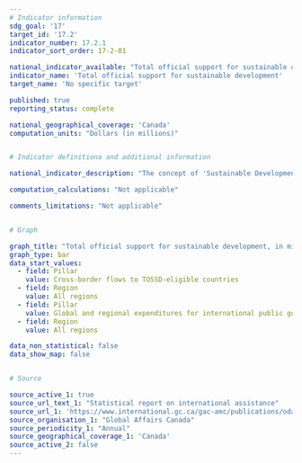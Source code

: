 ```yaml
---
# Indicator information
sdg_goal: '17'
target_id: '17.2'
indicator_number: 17.2.1
indicator_sort_order: 17-2-01

national_indicator_available: "Total official support for sustainable development"
indicator_name: 'Total official support for sustainable development'
target_name: 'No specific target'

published: true
reporting_status: complete

national_geographical_coverage: 'Canada'
computation_units: "Dollars (in millions)"


# Indicator definitiona and additional information

national_indicator_description: "The concept of 'Sustainable Development' is defined as development that meets the needs of the present without compromising the ability of future generations to meet their own needs. The Total Official Support for Sustainable Development (TOSSD) statistical measure includes all officially-supported resource flows to promote sustainable development in developing countries and to support development enablers and/or address global challenges at regional or global levels."

computation_calculations: "Not applicable"

comments_limitations: "Not applicable"


# Graph

graph_title: "Total official support for sustainable development, in million"
graph_type: bar
data_start_values:
  - field: Pillar
    value: Cross-border flows to TOSSD-eligible countries
  - field: Region
    value: All regions
  - field: Pillar
    value: Global and regional expenditures for international public goods
  - field: Region
    value: All regions

data_non_statistical: false
data_show_map: false


# Source

source_active_1: true
source_url_text_1: "Statistical report on international assistance"
source_url_1: 'https://www.international.gc.ca/gac-amc/publications/odaaa-lrmado/sria-rsai.aspx?lang=eng&_ga=2.213975829.340912999.1620834816-2016260363.1604978633'
source_organisation_1: "Global Affairs Canada"
source_periodicity_1: "Annual"
source_geographical_coverage_1: 'Canada'
source_active_2: false
---
```

